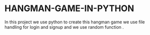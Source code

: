# HANGMAN-GAME-IN-PYTHON
In this project we use python to create this hangman game we use file handling for login and signup and we use random function .

